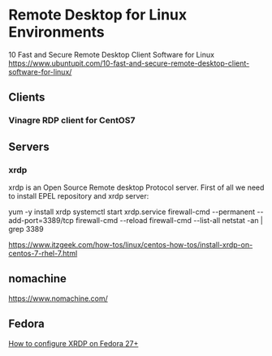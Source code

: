 # Remote Desktop for Linux Environments

10 Fast and Secure Remote Desktop Client Software for Linux
https://www.ubuntupit.com/10-fast-and-secure-remote-desktop-client-software-for-linux/

## Clients

### Vinagre RDP client for CentOS7


## Servers
### xrdp
xrdp is an Open Source Remote desktop Protocol server. First of all we need to install EPEL repository and xrdp server:

yum -y install xrdp
systemctl start xrdp.service
firewall-cmd --permanent --add-port=3389/tcp
firewall-cmd --reload
firewall-cmd --list-all
netstat -an | grep 3389

https://www.itzgeek.com/how-tos/linux/centos-how-tos/install-xrdp-on-centos-7-rhel-7.html

## nomachine

https://www.nomachine.com/


## Fedora

[How to configure XRDP on Fedora 27+](https://ask.fedoraproject.org/en/question/115753/how-to-configure-xrdp-on-fedora-27/)

